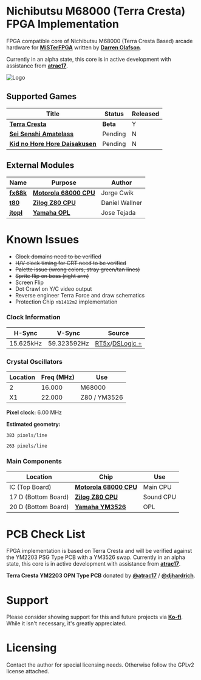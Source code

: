 

# Nichibutsu M68000 (Terra Cresta) FPGA Implementation

FPGA compatible core of Nichibutsu M68000 (Terra Cresta Based) arcade hardware for [**MiSTerFPGA**](https://github.com/MiSTer-devel/Main_MiSTer/wiki) written by [**Darren Olafson**](https://twitter.com/Darren__O). 

Currently in an alpha state, this core is in active development with assistance from [**atrac17**](https://github.com/atrac17).

![Logo](https://user-images.githubusercontent.com/32810066/160257413-889da2d8-f968-4bd1-9adc-fb22552f0455.png)

## Supported Games

| Title | Status | Released |
|------|---------|----------|
[**Terra Cresta**](https://en.wikipedia.org/wiki/Terra_Cresta) | **Beta** | Y |
[**Sei Senshi Amatelass**](https://en.wikipedia.org/wiki/Nihon_Bussan) | Pending | N |
[**Kid no Hore Hore Daisakusen**](http://adb.arcadeitalia.net/dettaglio_mame.php?game_name=horekid&search_id=) | Pending | N |

## External Modules

|Name| Purpose | Author |
|----|---------|--------|
| [**fx68k**](https://github.com/ijor/fx68k) | [**Motorola 68000 CPU**](https://en.wikipedia.org/wiki/Motorola_68000) | Jorge Cwik |
| [**t80**](https://opencores.org/projects/t80) | [**Zilog Z80 CPU**](https://en.wikipedia.org/wiki/Zilog_Z80) | Daniel Wallner |
| [**jtopl**](https://github.com/jotego/jtopl) | [**Yamaha OPL**](https://en.wikipedia.org/wiki/Yamaha_OPL#OPL) | Jose Tejada |

# Known Issues

- ~~Clock domains need to be verified~~  
- ~~H/V clock timing for CRT need to be verified~~  
- ~~Palette issue (wrong colors, stray green/tan lines)~~  
- ~~Sprite flip on boss (right arm)~~  
- Screen Flip
- Dot Crawl on Y/C video output
- Reverse engineer Terra Force and draw schematics
- Protection Chip `nb1412m2` implementation  

### Clock Information

H-Sync      | V-Sync      | Source           |
------------|-------------|------------------|
15.625kHz  | 59.323592Hz | [RT5x](https://github.com/va7deo/TerraCresta/blob/main/doc/Logic%20Analyzer/tc_rt5x.jpg)/[DSLogic +](https://github.com/va7deo/TerraCresta/blob/main/doc/Logic%20Analyzer/tc_csync.png)   |

### Crystal Oscillators

Location | Freq (MHz) | Use
---------|------------|-------
2        | 16.000     | M68000
X1       | 22.000     | Z80 / YM3526

**Pixel clock:** 6.00 MHz

**Estimated geometry:**

    383 pixels/line
  
    263 pixels/line

### Main Components

Location | Chip | Use |
---------|------|-----|
IC (Top Board) | [**Motorola 68000 CPU**](https://en.wikipedia.org/wiki/Motorola_68000) | Main CPU |
17 D (Bottom Board) | [**Zilog Z80 CPU**](https://en.wikipedia.org/wiki/Zilog_Z80) | Sound CPU |
20 D (Bottom Board) | [**Yamaha YM3526**](https://en.wikipedia.org/wiki/Yamaha_OPL#OPL) | OPL  |


# PCB Check List

FPGA implementation is based on Terra Cresta and will be verified against the YM2203 PSG Type PCB with a YM3526 swap.
Currently in an alpha state, this core is in active development with assistance from [**atrac17**](https://github.com/atrac17).

**Terra Cresta YM2203 OPN Type PCB** donated by [**@atrac17**](https://twitter.com/_atrac17) / [**@djhardrich**](https://twitter.com/djhardrich).

# Support

Please consider showing support for this and future projects via [**Ko-fi**](https://ko-fi.com/darreno). While it isn't necessary, it's greatly appreciated.

# Licensing

Contact the author for special licensing needs. Otherwise follow the GPLv2 license attached.